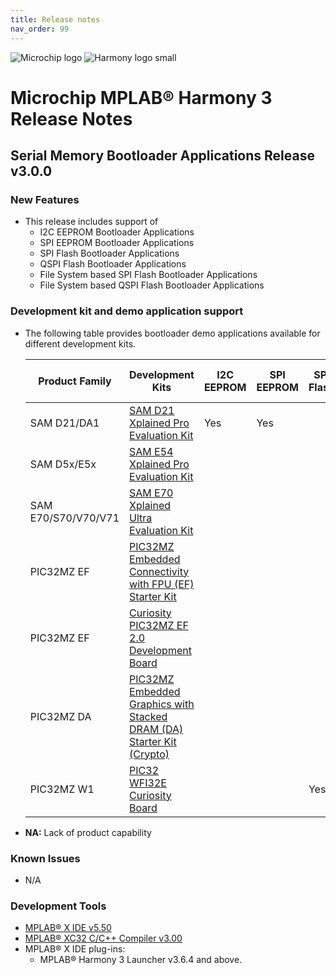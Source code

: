 ```yaml
---
title: Release notes
nav_order: 99
---
```


![Microchip logo](https://raw.githubusercontent.com/wiki/Microchip-MPLAB-Harmony/Microchip-MPLAB-Harmony.github.io/images/microchip_logo.png)
![Harmony logo small](https://raw.githubusercontent.com/wiki/Microchip-MPLAB-Harmony/Microchip-MPLAB-Harmony.github.io/images/microchip_mplab_harmony_logo_small.png)

# Microchip MPLAB® Harmony 3 Release Notes

## Serial Memory Bootloader Applications Release v3.0.0

### New Features

- This release includes support of
    - I2C EEPROM Bootloader Applications
    - SPI EEPROM Bootloader Applications
    - SPI Flash Bootloader Applications
    - QSPI Flash Bootloader Applications
    - File System based SPI Flash Bootloader Applications
    - File System based QSPI Flash Bootloader Applications

### Development kit and demo application support
- The following table provides bootloader demo applications available for different development kits.

    | Product Family                 | Development Kits | I2C EEPROM | SPI EEPROM | SPI Flash | QSPI Flash | FS SPI Flash | FS QSPI Flash    |
    | ------------------------------ | ---------------- | ---------- | ---------- | --------- | ---------- | ------------ | ---------------- |
    | SAM D21/DA1                    | [SAM D21 Xplained Pro Evaluation Kit](https://www.microchip.com/DevelopmentTools/ProductDetails.aspx?PartNO=ATSAMD21-XPRO)   | Yes | Yes |     | NA  |     | NA  |
    | SAM D5x/E5x                    | [SAM E54 Xplained Pro Evaluation Kit](https://www.microchip.com/developmenttools/ProductDetails/ATSAME54-XPRO)               |     |     |     | Yes |     | Yes |
    | SAM E70/S70/V70/V71            | [SAM E70 Xplained Ultra Evaluation Kit](https://www.microchip.com/DevelopmentTools/ProductDetails.aspx?PartNO=ATSAME70-XULT)   |     |     |     | Yes |     | Yes |
    | PIC32MZ EF                     | [PIC32MZ Embedded Connectivity with FPU (EF) Starter Kit](https://www.microchip.com/Developmenttools/ProductDetails/Dm320007)                    |     |     |     | Yes |     |     |
    | PIC32MZ EF                     | [Curiosity PIC32MZ EF 2.0 Development Board](https://www.microchip.com/developmenttools/ProductDetails/DM320209)                    |     |     |     |     |     | Yes |
    | PIC32MZ DA                     | [PIC32MZ Embedded Graphics with Stacked DRAM (DA) Starter Kit (Crypto)](https://www.microchip.com/DevelopmentTools/ProductDetails/DM320010-C)                  |     |     |     | Yes |     |     |
    | PIC32MZ W1                     | [PIC32 WFI32E Curiosity Board](https://www.microchip.com/Developmenttools/ProductDetails/EV12F11A)                                                                                       |     |     | Yes |     | Yes |     |

- **NA:** Lack of product capability

### Known Issues

- N/A

### Development Tools

* [MPLAB® X IDE v5.50](https://www.microchip.com/mplab/mplab-x-ide)
* [MPLAB® XC32 C/C++ Compiler v3.00](https://www.microchip.com/mplab/compilers)
* MPLAB® X IDE plug-ins:
    * MPLAB® Harmony 3 Launcher v3.6.4 and above.

